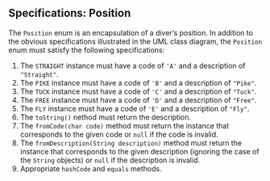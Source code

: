 ## Specifications: Position

The `Position` enum is an encapsulation of a diver’s position. 
In addition to the obvious specifications illustrated in the UML class diagram, 
the `Position` enum must satisfy the following specifications:

1. The `STRAIGHT` instance must have a code of `'A'` and a description of `"Straight"`.
2. The `PIKE` instance must have a code of `'B'` and a description of `"Pike"`.
3. The `TUCK` instance must have a code of `'C'` and a description of `"Tuck"`.
4. The `FREE` instance must have a code of `'D'` and a description of `"Free"`.
5. The `FLY` instance must have a code of `'E'` and a description of `"Fly"`.
6. The `toString()` nethod must return the description.
7. The `fromCode(char code)` method must return the instance that corresponds to the
   given code or `null` if the code is invalid.
8. The `fromDescription(String description)` method must return the instance that
   corresponds to the given description (ignoring the case of the `String` objects) or 
   `null` if the description is invalid.
9. Appropriate `hashCode` and `equals` methods.
